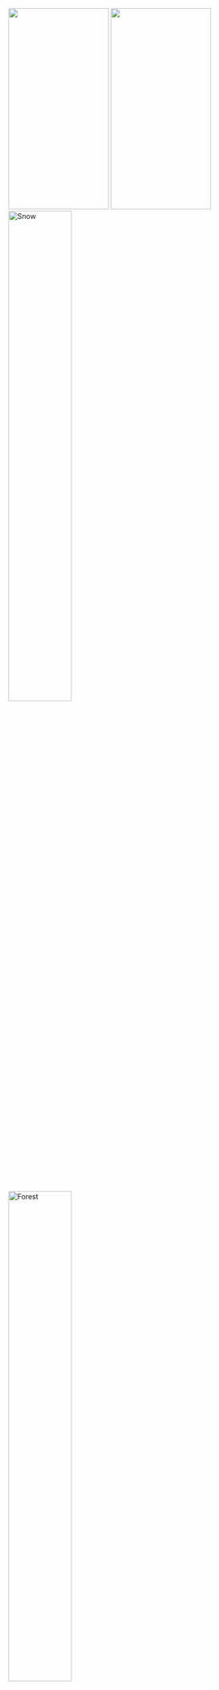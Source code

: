 
<img src="https://user-images.githubusercontent.com/45089147/153831857-75e5ec5a-9a67-45ca-8e6f-b48b62f66aa9.PNG" width="200" height="400">
<img src="https://user-images.githubusercontent.com/45089147/153832406-2a22bdb2-96e8-480c-a56d-48337d934103.PNG" width="200" height="400"

<div class="row">
  <div class="column">
    <img src="https://user-images.githubusercontent.com/45089147/153831857-75e5ec5a-9a67-45ca-8e6f-b48b62f66aa9.PNG" alt="Snow" style="width:50%">
  </div>
  <div class="column">
    <img src="https://user-images.githubusercontent.com/45089147/153832406-2a22bdb2-96e8-480c-a56d-48337d934103.PNG" alt="Forest" style="width:50%">
  </div>
</div>

.column {
  float: left;
  width: 33.33%;
  padding: 5px;
}

/* Clear floats after image containers */
.row::after {
  content: "";
  clear: both;
  display: table;
}

# firebase_crud_operation

A new Flutter project.

## Getting Started

This project is a starting point for a Flutter application.

A few resources to get you started if this is your first Flutter project:

- [Lab: Write your first Flutter app](https://flutter.dev/docs/get-started/codelab)
- [Cookbook: Useful Flutter samples](https://flutter.dev/docs/cookbook)

For help getting started with Flutter, view our
[online documentation](https://flutter.dev/docs), which offers tutorials,
samples, guidance on mobile development, and a full API reference.
